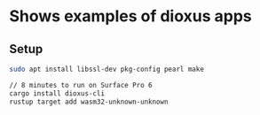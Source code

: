 
# Shows examples of dioxus apps


## Setup


```bash
sudo apt install libssl-dev pkg-config pearl make

// 8 minutes to run on Surface Pro 6
cargo install dioxus-cli
rustup target add wasm32-unknown-unknown
```